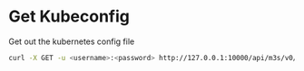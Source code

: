 # Get Kubeconfig

Get out the kubernetes config file

```bash
curl -X GET -u <username>:<password> http://127.0.0.1:10000/api/m3s/v0/server/config
```
